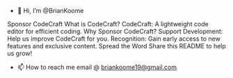 - 👋 Hi, I’m @BrianKoome
  
Sponsor CodeCraft
What is CodeCraft?
CodeCraft: A lightweight code editor for efficient coding.
Why Sponsor CodeCraft?
Support Development: Help us improve CodeCraft for you.
Recognition: Gain early access to new features and exclusive content.
Spread the Word
Share this README to help us grow!
- 📫 How to reach me email @ briankoome19@gmail.com
